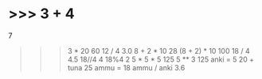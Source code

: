 # >>> 3 + 4
7
>>> 3 * 20
60
>>> 12 / 4
3.0
>>> 8 + 2 * 10
28
>>> (8 + 2) * 10
100
>>> 18 / 4
4.5
>>> 18//4
4
>>> 18%4
2
>>> 5 * 5 * 5
125
>>> 5 ** 3
125
>>> anki = 5
>>> 20 + tuna
25
>>> ammu = 18
>>> ammu / anki
3.6
>>>
